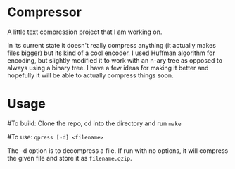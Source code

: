 Compressor
=============
A little text compression project that I am working on.

In its current state it doesn't really compress anything (it actually makes files bigger) but its kind of a cool encoder.  I used Huffman algorithm for encoding, but slightly modified it to work with an n-ary tree as opposed to always using a binary tree.  I have a few ideas for making it better and hopefully it will be able to actually compress things soon.

Usage
=====

#To build:
Clone the repo, cd into the directory and run
`make`

#To use:
`qpress [-d] <filename>`

The -d option is to decompress a file.  If run with no options, it will compress the given file and store it as `filename.qzip`.
